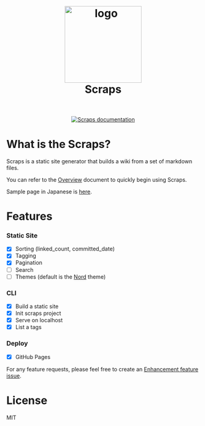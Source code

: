<h1 align="center">
  <br>
  <img src="https://github.com/boykush/scraps/blob/main/assets/logo_opacity.png?raw=true" alt="logo" width="200">
  <br>
  Scraps
  <br>
  <br>
</h1>

<p align="center">
  <a href="https://boykush.github.io/scraps/"><img alt="Scraps documentation" src="https://img.shields.io/badge/scraps-documentation-fc0060?style=flat-square"></a>
</p>

# What is the Scraps?

Scraps is a static site generator that builds a wiki from a set of markdown files.

You can refer to the [Overview](https://boykush.github.io/scraps/scraps/overview.html) document to quickly begin using Scraps.

Sample page in Japanese is [here](https://boykush.github.io/wiki/).

# Features
### Static Site
- [x] Sorting (linked_count, committed_date)
- [x] Tagging
- [x] Pagination
- [ ] Search
- [ ] Themes (default is the [Nord](https://www.nordtheme.com/) theme)
### CLI
- [x] Build a static site
- [x] Init scraps project
- [x] Serve on localhost
- [x] List a tags
### Deploy
- [x] GitHub Pages

For any feature requests, please feel free to create an [Enhancement feature issue](https://github.com/boykush/scraps/issues/new?assignees=&labels=enhancement&projects=&template=enhancement-feature-template.md&title=).

# License

MIT

